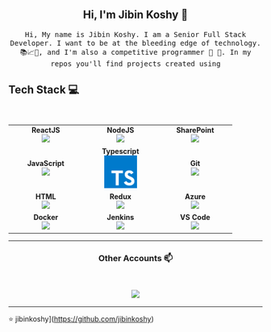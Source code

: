 
<h2 align="center"> Hi, I'm Jibin Koshy 👋 <br/> </h2> 




<p align="center"> <samp>Hi, My name is Jibin Koshy. I am a  Senior Full Stack Developer. I want to be at the bleeding edge of technology. 📚📈🔬, and I'm also a competitive programmer 🤩 🎈. In my repos you'll find projects created using 
  
  
## Tech Stack :computer:

<br>
<table>
<tbody>
 <tr>
<td align="center" width="20%">
<span><b><center>ReactJS</center></b></span> 
<img height=60px src="https://img.icons8.com/ultraviolet/2x/react.png"> 
</td>



<td align="center" width="20%">
<span><b><center>NodeJS</center></b></span> 
<img height=60px src="https://img.icons8.com/color/2x/nodejs.png"> 
</td>


<td align="center" width="20%">
<span><b><center>SharePoint</center></b></span> 
<img height=65px src="https://upload.wikimedia.org/wikipedia/commons/thumb/3/31/Microsoft_Office_SharePoint_%282018%E2%80%93present%29.svg/66px-Microsoft_Office_SharePoint_%282018%E2%80%93present%29.svg.png"> 
</td>

</tr>



<tr>



<td align="center" width="20%">
<span><b><center>JavaScript</center></b></span> 
<img height=65px src="https://img.icons8.com/color/2x/javascript.png"> 
</td>

<td align="center" width="20%">
<span><b><center>Typescript</center></b></span> 
<img height=65px src="https://raw.githubusercontent.com/github/explore/80688e429a7d4ef2fca1e82350fe8e3517d3494d/topics/typescript/typescript.png"> 
</td>

<td align="center" width="20%">
<span><b><center>Git</center></b></span> 
<img height=65px src="https://img.icons8.com/ios-glyphs/2x/github-2.png"> 
</td>


</tr>

<tr>




<td align="center" width="20%">
<span><b><center>HTML</center></b></span> 
<img height=65px src="https://img.icons8.com/color/2x/html-5.png"> 
</td>

<td align="center" width="20%">
<span><b><center>Redux</center></b></span> 
<img height=65px src="https://cdn.svgporn.com/logos/redux.svg"> 
</td>

<td align="center" width="20%">
<span><b><center>Azure</center></b></span> 
<img height=65px src="https://cdn.svgporn.com/logos/azure.svg"> 
</td>
</tr>

<tr>
  <td align="center" width="20%">
<span><b><center>Docker</center></b></span> 
<img height=65px src="https://cdn.svgporn.com/logos/docker.svg"> 
</td>
  
  <td align="center" width="20%">
<span><b><center>Jenkins</center></b></span> 
<img height=65px src="https://www.devteam.space/wp-content/uploads/2018/03/jenkins.jpg"> 
</td>

  


<td align="center" width="20%">
<span><b><center>VS Code</center></b></span> 
<img height=65px src="https://raw.githubusercontent.com/Delta456/Delta456/master/img/vscode.png"> 
</td>


  
 
  </tr>

</tbody>
</table>

____



<h3 align="center"> Other Accounts 📫 </h3>
<br />
<p align="center">
<a href="https://www.linkedin.com/in/jibin-koshy-95b87a30/"><img src="https://img.shields.io/badge/linkedin-%230077B5.svg?&style=for-the-badge&logo=linkedin&logoColor=white"/></a>

</p>

____


<p align="center">

⭐️ jibinkoshy](https://github.com/jibinkoshy)

</p>
